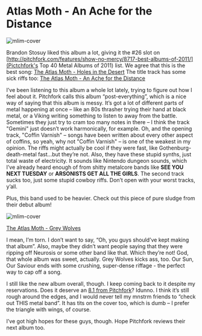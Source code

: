 # Atlas Moth - An Ache for the Distance

![mlim-cover](/cover/images/atlas-moth-ache.jpg "Atlas Moth - An Ache for the Distance")

Brandon Stosuy liked this album a lot, giving it the #26 slot on [http://pitchfork.com/features/show-no-mercy/8717-best-albums-of-2011/](Pictchfork's Top 40 Metal Albums of 2011) list. We agree that this is the best song:
[The Atlas Moth - Holes in the Desert](../static/mp3/03-holes-in-the-desert.mp3)
The title track has some sick riffs too:
[The Atlas Moth - An Ache for the Distance](../static/mp3/05-an-ache-for-the-distance.mp3)

I’ve been listening to this album a whole lot lately, trying to figure out how I feel about it. Pitchfork calls this album “post-everything”, which is a nice way of saying that this album is messy. It’s got a lot of different parts of metal happening at once – like an 80s thrasher trying their hand at black metal, or a Viking writing something to listen to away from the battle. Sometimes they just try to cram too many notes in there – I think the track "Gemini" just doesn’t work harmonically, for example. Oh, and the opening track, "Coffin Varnish" – songs have been written about every other aspect of coffins, so yeah, why not "Coffin Varnish" – is one of the weakest in my opinion. The riffs might actually be cool if they were fast, like Gothenburg-death-metal fast...but they’re not. Also, they have these stupid synths, just total waste of electricity. It sounds like Nintendo dungeon sounds, which I’ve already heard enough of from shitty metalcore bands like **SEE YOU NEXT TUESDAY** or **ARSONISTS GET ALL THE GIRLS**. The second track sucks too, just some stupid cowboy riffs. Don’t open with your worst tracks, y’all.

Plus, this band used to be heavier. Check out this piece of pure sludge from their debut album!

![mlim-cover](/content/images/atlas-moth-glorified "Atlas Moth - A Glorified Piece of Blue Sky")

[The Atlas Moth - Grey Wolves](../static/mp3/03-grey-wolves.mp3)

I mean, I’m torn. I don’t want to say, “Oh, you guys should’ve kept making that album”. Also, maybe they didn’t want people saying that they were ripping off Neurosis or some other band like that. Which they’re not! God, that whole album was sweet, actually. Grey Wolves kicks ass, too. Our Sun, Our Saviour ends with some crushing, super-dense riffage - the perfect way to cap off a song.

I still like the new album overall, though. I keep coming back to it despite my reservations. Does it deserve an [8.1 from Pitchfork](http://www.pitchforkmedia.com/reviews/albums/15936-an-ache-for-the-distance/)? Idunno. I think it’s still rough around the edges, and I would never tell my mnstrm friends to “check out THIS metal band”.  It has tits on the cover too, which is dumb – I prefer the triangle with wings, of course. 

I’ve got high hopes for these guys, though. Hope Pitchfork reviews their next album too.
